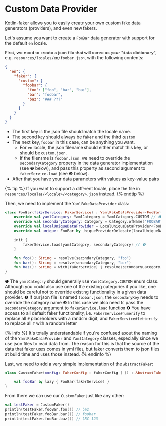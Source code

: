 ---
---

# Custom Data Provider

Kotlin-faker allows you to easily create your own custom fake data generators (providers), and even new fakers.

Let's assume you want to create a `FooBar` data generator with support for the default `en` locale.

First, we need to create a json file that will serve as your "data dictionary", e.g. `resources/locales/en/foobar.json`, with the following contents:

```json
{
  "en": {
    "faker": {
      "custom": {
        "foobar": {
          "foo": ["foo", "bar", "baz"],
          "bar": "foobar",
          "baz": "### ???"
        }
      }
    }
  }
}
```

- The first key in the json file should match the locale name.
- The second key should always be `faker` and the third `custom`
- The next key, `foobar` in this case, can be anything you want.
  - For `en` locale, the json filename should either match this key, or should be `custom.json`.
  - If the filename is `foobar.json`, we need to override the `secondaryCategory` property in the data generator implementation (see ❷ below), and pass this property as second argument to `fakerService.load` (see ❸ below).
- After that you have your data parameters with values as key-value pairs

{% tip %}
If you want to support a different locale, place the file in `resources/locales/<locale>/<category>.json` instead.
{% endtip %}

Then, we need to implement the `YamlFakeDataProvider` class:

```kotlin
class FooBar(fakerService: FakerService) : YamlFakeDataProvider<FooBar>(fakerService) {
    override val yamlCategory: YamlCategory = YamlCategory.CUSTOM // ❶
    override val secondaryCategory: Category = Category.ofName("FOOBAR") // ❷
    override val localUniqueDataProvider = LocalUniqueDataProvider<FooBar>()
    override val unique: FooBar by UniqueProviderDelegate(localUniqueDataProvider, fakerService)

    init {
        fakerService.load(yamlCategory, secondaryCategory) // ❸
    }

    fun foo(): String = resolve(secondaryCategory, "foo")
    fun bar(): String = resolve(secondaryCategory, "bar")
    fun baz(): String = with(fakerService) { resolve(secondaryCategory, "baz").numerify().letterify() } // ❹
}
```

❶ The `yamlCategory` should generally use `YamlCategory.CUSTOM` enum class. Although you could also use one of the existing categories if you like, one should be careful not to override existing functionality in a given data provider.
❷ If our json file is named `foobar.json`, the `secondaryKey` needs to override the category name
❸ In this case we also need to pass the `secondaryCategory` argument to `fakerService.load` function
❹ You have access to all default faker functionality, i.e. `FakerService#numerify` to replace all `#` placeholders with a random digit, and `FakerService#letterify` to replace all `?` with a random letter

{% info %}
It's totally understandable if you're confused about the naming of the `YamlFakeDataProvider` and `YamlCategory` classes, especially since we use json files to read data from.
The reason for this is that the source of the data that faker uses comes in yml files, but faker converts them to json files at build time and uses those instead.
{% endinfo %}

Last, we need to add a very simple implementation of the `AbstractFaker`:

```kotlin
class CustomFaker(config: FakerConfig = fakerConfig { }) : AbstractFaker(config) {

    val fooBar by lazy { FooBar(fakerService) }
}
```

From there we can use our `CustomFaker` just like any other:

```kotlin
val testFaker = CustomFaker()
println(testFaker.fooBar.foo()) // baz
println(testFaker.fooBar.bar()) // foobar
println(testFaker.fooBar.baz()) // ABC 123
```
